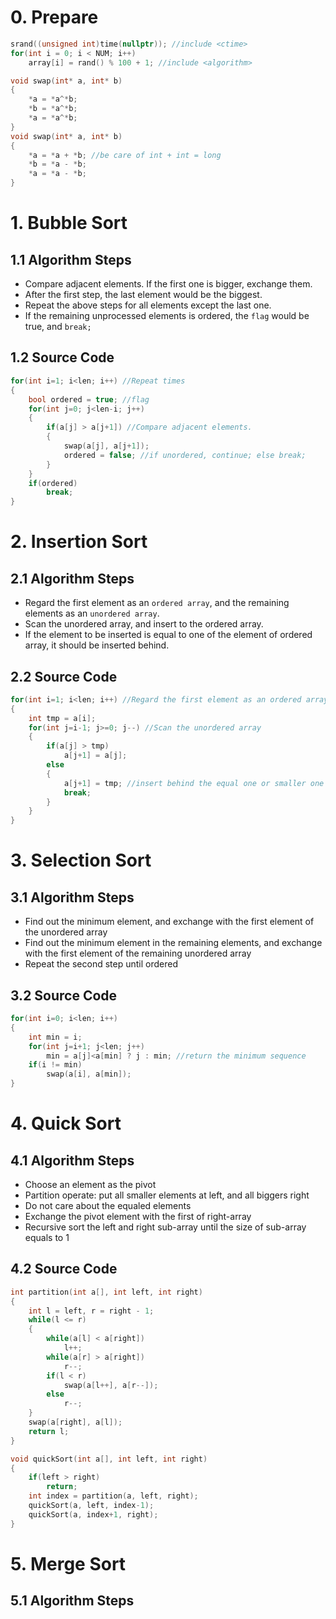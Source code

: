 # 0. Prepare
```cpp
srand((unsigned int)time(nullptr)); //include <ctime>
for(int i = 0; i < NUM; i++)
    array[i] = rand() % 100 + 1; //include <algorithm>
```
```cpp
void swap(int* a, int* b)
{
    *a = *a^*b;
    *b = *a^*b;
    *a = *a^*b;
}
void swap(int* a, int* b)
{
    *a = *a + *b; //be care of int + int = long
    *b = *a - *b;
    *a = *a - *b;
}
```
# 1. Bubble Sort
## 1.1 Algorithm Steps
* Compare adjacent elements. If the first one is bigger, exchange them.
* After the first step, the last element would be the biggest.
* Repeat the above steps for all elements except the last one.
* If the remaining unprocessed elements is ordered, the `flag` would be true, and `break;`
## 1.2 Source Code
```cpp
for(int i=1; i<len; i++) //Repeat times
{
    bool ordered = true; //flag
    for(int j=0; j<len-i; j++)
    {
        if(a[j] > a[j+1]) //Compare adjacent elements.
        {
            swap(a[j], a[j+1]);
            ordered = false; //if unordered, continue; else break;
        }
    }
    if(ordered)
        break;
}
```
# 2. Insertion Sort
## 2.1 Algorithm Steps
* Regard the first element as an `ordered array`, and the remaining elements as an `unordered array`.
* Scan the unordered array, and insert to the ordered array.
* If the  element to be inserted is equal to one of the element of ordered array, it should be inserted behind.
## 2.2 Source Code
```cpp
for(int i=1; i<len; i++) //Regard the first element as an ordered array
{
    int tmp = a[i];
    for(int j=i-1; j>=0; j--) //Scan the unordered array
    {
        if(a[j] > tmp)
            a[j+1] = a[j];
        else
        {
            a[j+1] = tmp; //insert behind the equal one or smaller one
            break;
        }
    }
}
```
# 3. Selection Sort
## 3.1 Algorithm Steps
* Find out the minimum element, and exchange with the first element of the unordered array
* Find out the minimum element in the remaining elements, and exchange with the first element of the remaining unordered array
* Repeat the second step until ordered
## 3.2 Source Code
```cpp
for(int i=0; i<len; i++)
{
    int min = i;
    for(int j=i+1; j<len; j++)
        min = a[j]<a[min] ? j : min; //return the minimum sequence
    if(i != min)
        swap(a[i], a[min]);
}
``` 
# 4. Quick Sort
## 4.1 Algorithm Steps
* Choose an element as the pivot
* Partition operate: put all smaller elements at left, and all biggers right
* Do not care about the equaled elements
* Exchange the pivot element with the first of right-array
* Recursive sort the left and right sub-array until the size of sub-array equals to 1
## 4.2 Source Code
```cpp
int partition(int a[], int left, int right)
{
    int l = left, r = right - 1;
    while(l <= r)
    {
        while(a[l] < a[right])
            l++;
        while(a[r] > a[right])
            r--;
        if(l < r)
            swap(a[l++], a[r--]);
        else
            r--;
    }
    swap(a[right], a[l]);
    return l;
}

void quickSort(int a[], int left, int right)
{
    if(left > right)
        return;
    int index = partition(a, left, right);
    quickSort(a, left, index-1);
    quickSort(a, index+1, right);
}
```
# 5. Merge Sort
## 5.1 Algorithm Steps

